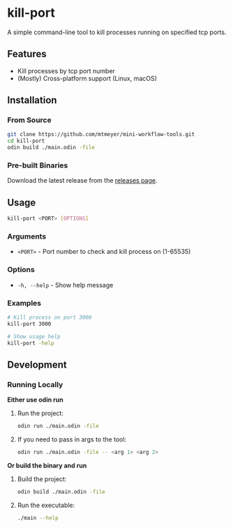 # kill-port

A simple command-line tool to kill processes running on specified tcp ports.

## Features

- Kill processes by tcp port number
- (Mostly) Cross-platform support (Linux, macOS)

## Installation

### From Source

```bash
git clone https://github.com/mtmeyer/mini-workflow-tools.git
cd kill-port
odin build ./main.odin -file
```

### Pre-built Binaries

Download the latest release from the [releases page](https://github.com/mtmeyer/mini-workflow-tools/releases).

## Usage

```bash
kill-port <PORT> [OPTIONS]
```

### Arguments

- `<PORT>` - Port number to check and kill process on (1-65535)

### Options

- `-h, --help` - Show help message

### Examples

```bash
# Kill process on port 3000
kill-port 3000

# Show usage help
kill-port -help
```

## Development

### Running Locally

**Either use odin run**

1. Run the project:
   ```bash
   odin run ./main.odin -file 
   ```

2. If you need to pass in args to the tool:
   ```bash
   odin run ./main.odin -file -- <arg 1> <arg 2>
   ```


**Or build the binary and run**

1. Build the project:
   ```bash
   odin build ./main.odin -file 
   ```

2. Run the executable:
   ```bash
   ./main --help
   ```
